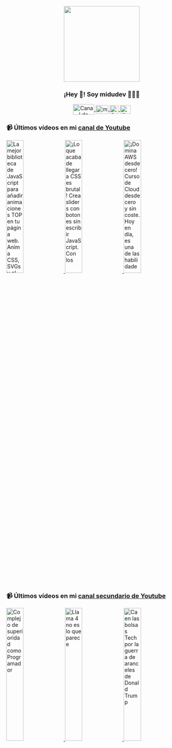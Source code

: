 <p align="center" width="300">
   <img align="center" width="200" src="https://user-images.githubusercontent.com/1561955/106762302-fda9de00-6635-11eb-99be-3ef744e60c0e.png" />
   <h3 align="center">¡Hey 👋! Soy midudev 👨🏻‍💻</h3>
</p>

<p align="center">
   <a href="https://twitch.tv/midudev" target="blank">
    <img align="center" src="https://upload.wikimedia.org/wikipedia/commons/c/ce/Twitch_logo_2019.svg" alt="Canal de Twitch de midudev" height="28px" width="56px" />
  </a>
  <span style="width: 8px;"> </span>
   <a href="https://youtube.com/midudev" target="blank">
    <img align="center" src="https://upload.wikimedia.org/wikipedia/commons/0/09/YouTube_full-color_icon_%282017%29.svg" alt="midudev" height="23px" width="33px" />
  </a>
  <span style="width: 8px;"> </span>
  <a href="https://instagram.com/midu.dev" target="blank">
    <img align="center" src="https://upload.wikimedia.org/wikipedia/commons/e/e7/Instagram_logo_2016.svg" alt="Canal de Instagram de midu.dev" height="23px" width="23px" />
  </a>
  <span style="width: 8px;"> </span>
  <a href="https://twitter.com/midudev" target="blank">
    <img align="center" src="https://upload.wikimedia.org/wikipedia/commons/thumb/6/6f/Logo_of_Twitter.svg/2491px-Logo_of_Twitter.svg.png" alt="Canal de Twitter de midudev" height="23px" width="28px" />
  </a>
</p>

### 📹 Últimos vídeos en mi [canal de Youtube](https://youtube.com/midudev?sub_confirmation=1)

<a href='https://youtu.be/s-X9e1Rn1e4' target='_blank'>
  <img width='30%' src='https://img.youtube.com/vi/s-X9e1Rn1e4/mqdefault.jpg' alt='La mejor biblioteca de JavaScript para añadir animaciones TOP en tu página web. Anima CSS, SVGs y el' />
</a>
<a href='https://youtu.be/u9SEwB8JTz4' target='_blank'>
  <img width='30%' src='https://img.youtube.com/vi/u9SEwB8JTz4/mqdefault.jpg' alt='¡Lo que acaba de llegar a CSS es brutal! Crea sliders con botones sin escribir JavaScript.  Con los' />
</a>
<a href='https://youtu.be/gtAavhbBK-M' target='_blank'>
  <img width='30%' src='https://img.youtube.com/vi/gtAavhbBK-M/mqdefault.jpg' alt='¡Domina AWS desde cero! Curso de Cloud desde cero y sin coste.  Hoy en día, es una de las habilidade' />
</a>

### 📹 Últimos vídeos en mi [canal secundario de Youtube](https://youtube.com/midulive?sub_confirmation=1)

<a href='https://youtu.be/kp2NxAQZx20' target='_blank'>
  <img width='30%' src='https://img.youtube.com/vi/kp2NxAQZx20/mqdefault.jpg' alt='Complejo de superioridad como Programador' />
</a>
<a href='https://youtu.be/cvHhH3HtttM' target='_blank'>
  <img width='30%' src='https://img.youtube.com/vi/cvHhH3HtttM/mqdefault.jpg' alt='Llama 4 no es lo que parece' />
</a>
<a href='https://youtu.be/BSjlXstg3DI' target='_blank'>
  <img width='30%' src='https://img.youtube.com/vi/BSjlXstg3DI/mqdefault.jpg' alt='Caen las bolsas Tech por la guerra de aranceles de Donald Trump' />
</a>